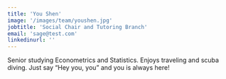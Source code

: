 ```yaml
---
title: 'You Shen'
image: '/images/team/youshen.jpg'
jobtitle: 'Social Chair and Tutoring Branch'
email: 'sage@test.com'
linkedinurl: ''
---
```


Senior studying Econometrics and Statistics. Enjoys traveling and scuba diving. 
Just say “Hey you, you” and you is always here!
